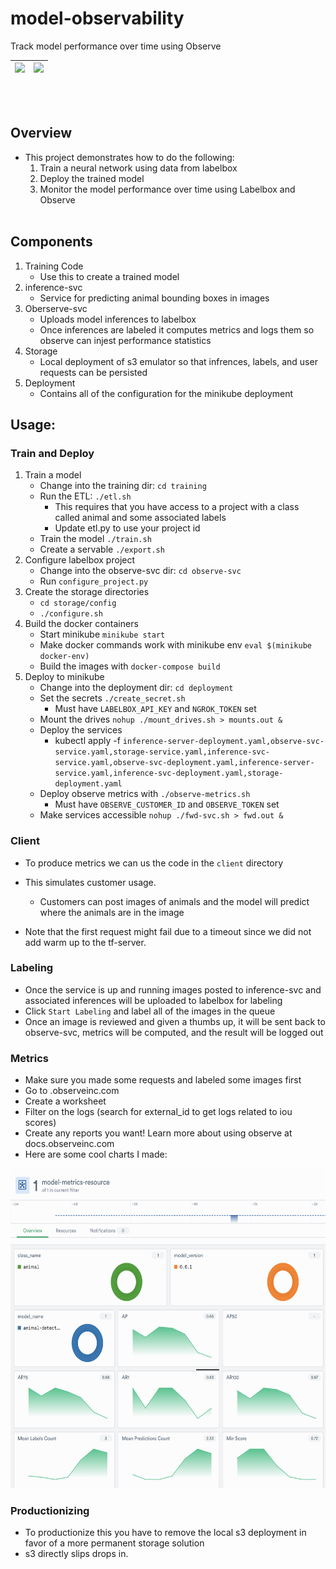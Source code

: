 # model-observability
Track model performance over time using Observe

| <img src="https://labelbox.com/blog/content/images/2021/02/logo-v4.svg" width="256" style="background-color:White;"> | <img src="https://www.observeinc.com/wp-content/themes/observe-rdc/theme/images/observe.jpg" width="256"> | 
| -------------------------------------------------------------------------------------------------------------------- | --------------------------------------------------------------------------------------------------------- |

<br></br>
## Overview
* This project demonstrates how to do the following:
    1. Train a neural network using data from labelbox
    2. Deploy the trained model
    3. Monitor the model performance over time using Labelbox and Observe
<br></br>
## Components
1. Training Code
    - Use this to create a trained model
2. inference-svc
    - Service for predicting animal bounding boxes in images
3. Oberserve-svc
    - Uploads model inferences to labelbox
    - Once inferences are labeled it computes metrics and logs them so observe can injest performance statistics
4. Storage
    - Local deployment of s3 emulator so that infrences, labels, and user requests can be persisted
5. Deployment
    - Contains all of the configuration for the minikube deployment

## Usage:


### Train and Deploy
1. Train a model
    * Change into the training dir: `cd training`
    * Run the ETL: `./etl.sh`
        * This requires that you have access to a project with a class called animal and some associated labels
        * Update etl.py to use your project id
    * Train the model `./train.sh`
    * Create a servable `./export.sh`    
2. Configure labelbox project
    * Change into the observe-svc dir: `cd observe-svc`
    * Run `configure_project.py`
3. Create the storage directories
    * `cd storage/config`
    * `./configure.sh`
3. Build the docker containers
    * Start minikube `minikube start`
    * Make docker commands work with minikube env `eval $(minikube docker-env)`
    * Build the images with `docker-compose build`
4. Deploy to minikube
    * Change into the deployment dir: `cd deployment`
    * Set the secrets `./create_secret.sh`
        * Must have `LABELBOX_API_KEY` and `NGROK_TOKEN` set
    * Mount the drives `nohup ./mount_drives.sh > mounts.out &`
    * Deploy the services
        * kubectl apply -f `inference-server-deployment.yaml,observe-svc-service.yaml,storage-service.yaml,inference-svc-service.yaml,observe-svc-deployment.yaml,inference-server-service.yaml,inference-svc-deployment.yaml,storage-deployment.yaml`
    * Deploy observe metrics with `./observe-metrics.sh`
        * Must have `OBSERVE_CUSTOMER_ID` and `OBSERVE_TOKEN` set
    * Make services accessible `nohup ./fwd-svc.sh > fwd.out &`


### Client

* To produce metrics we can us the code in the `client` directory
* This simulates customer usage. 
    * Customers can post images of animals and the model will predict where the animals are in the image

* Note that the first request might fail due to a timeout since we did not add warm up to the tf-server.

### Labeling

* Once the service is up and running images posted to inference-svc and associated inferences will be uploaded to labelbox for labeling
* Click `Start Labeling` and label all of the images in the queue
* Once an image is reviewed and given a thumbs up, it will be sent back to observe-svc, metrics will be computed, and the result will be logged out


### Metrics
* Make sure you made some requests and labeled some images first
* Go to <your account number>.observeinc.com
* Create a worksheet
* Filter on the logs (search for external_id to get logs related to iou scores)
* Create any reports you want! Learn more about using observe at docs.observeinc.com
* Here are some cool charts I made:


<img src="images/observe-dashboard.png" height="512" >

### Productionizing
* To productionize this you have to remove the local s3 deployment in favor of a more permanent storage solution
* s3 directly slips drops in.

